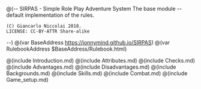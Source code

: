 @(--
	SIRPAS - Simple Role Play Adventure System
	The base module -- default implementation of the rules.

	(C) Giancarlo Niccolai 2018.
	LICENSE: CC-BY-ATTR Share-alike
--)
@(var BaseAddress https://jonnymind.github.io/SIRPAS)
@(var RulebookAddress $BaseAddress/Rulebook.html)

@(include Introduction.md)
@(include Attributes.md)
@(include Checks.md)
@(include Advantages.md)
@(include Disadvantages.md)
@(include Backgrounds.md)
@(include Skills.md)
@(include Combat.md)
@(include Game_setup.md)

